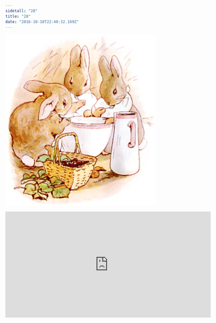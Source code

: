 ```yaml
---
sidetall: "28"
title: "28"
date: "2016-10-10T22:40:32.169Z"
---
```


![GliseGeir Grevling & Herr Havre Rev](./28.jpg)





<iframe src="https://docs.google.com/forms/d/e/1FAIpQLSdaU1qxlU76iRXUClnxtVycECOt0wqjnCQ8tT6mIzPJxbwDUg/viewform?embedded=true" width="640" height="330" frameborder="0" marginheight="0" marginwidth="0">Loading...</iframe>
